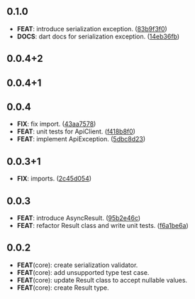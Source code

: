 ## 0.1.0

 - **FEAT**: introduce serialization exception. ([83b9f3f0](https://github.com/Yogi-7y/Project-Y.git/commit/83b9f3f048168cd11ea9edc4608d69f4285254d1))
 - **DOCS**: dart docs for serialization exception. ([14eb36fb](https://github.com/Yogi-7y/Project-Y.git/commit/14eb36fbae2e556a920347a61dc4c334fb84e09c))

## 0.0.4+2

## 0.0.4+1

## 0.0.4

 - **FIX**: fix import. ([43aa7578](https://github.com/Yogi-7y/Project-Y.git/commit/43aa7578dd33da46f3793b3ef882e5ff381569bd))
 - **FEAT**: unit tests for ApiClient. ([f418b8f0](https://github.com/Yogi-7y/Project-Y.git/commit/f418b8f076043771867d4d8624dcb2e7fc2889fd))
 - **FEAT**: implement ApiException. ([5dbc8d23](https://github.com/Yogi-7y/Project-Y.git/commit/5dbc8d2388d28add347a15515c4a4703c637e6e7))

## 0.0.3+1

 - **FIX**: imports. ([2c45d054](https://github.com/Yogi-7y/Project-Y.git/commit/2c45d054abd4358241a591ad9be2a9400d91692a))

## 0.0.3

 - **FEAT**: introduce AsyncResult. ([95b2e46c](https://github.com/Yogi-7y/Project-Y.git/commit/95b2e46c1791dbe016ce87f1463c27d379fd4859))
 - **FEAT**: refactor Result class and write unit tests. ([f6a1be6a](https://github.com/Yogi-7y/Project-Y.git/commit/f6a1be6a3547c67ac96f9c96ad6eaa2e240b8873))

## 0.0.2

- **FEAT**(core): create serialization validator.
- **FEAT**(core): add unsupported type test case.
- **FEAT**(core): update Result class to accept nullable values.
- **FEAT**(core): create Result type.
